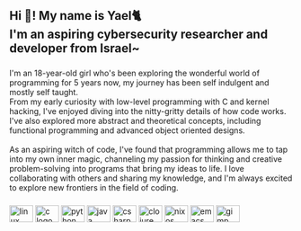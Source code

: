 <h2 align="left">Hi 👋! My name is Yael🐈 <br>I'm an aspiring cybersecurity researcher and developer from Israel~</h2>

###

<p align="left">I'm an 18-year-old girl who's been exploring the wonderful world of programming for 5 years now, my journey has been self indulgent and mostly self taught. <br>From my early curiosity with low-level programming with C and kernel hacking, I've enjoyed diving into the nitty-gritty details of how code works. I've also explored more abstract and theoretical concepts, including functional programming and advanced object oriented designs.<br><br>As an aspiring witch of code, I've found that programming allows me to tap into my own inner magic, channeling my passion for thinking and creative problem-solving into programs that bring my ideas to life. I love collaborating with others and sharing my knowledge, and I'm always excited to explore new frontiers in the field of coding.</p>

###

<div align="left">
  <img src="https://cdn.jsdelivr.net/gh/devicons/devicon/icons/linux/linux-original.svg" height="30" width="42" alt="linux logo"  />
  <img src="https://cdn.jsdelivr.net/gh/devicons/devicon/icons/c/c-original.svg" height="30" width="42" alt="c logo"  />
  <img src="https://cdn.jsdelivr.net/gh/devicons/devicon/icons/python/python-original.svg" height="30" width="42" alt="python logo"  />
  <img src="https://cdn.jsdelivr.net/gh/devicons/devicon/icons/java/java-original.svg" height="30" width="42" alt="java logo"  />
  <img src="https://cdn.jsdelivr.net/gh/devicons/devicon/icons/csharp/csharp-original.svg" height="30" width="42" alt="csharp logo"  />
  <img src="https://cdn.jsdelivr.net/gh/devicons/devicon/icons/clojure/clojure-original.svg" height="30" width="42" alt="clojure logo"  />
  <img src="https://cdn.jsdelivr.net/gh/devicons/devicon/icons/nixos/nixos-original.svg" height="30" width="42" alt="nixos logo"  />
  <img src="https://upload.wikimedia.org/wikipedia/commons/thumb/0/08/EmacsIcon.svg/1024px-EmacsIcon.svg.png" height="30" width="42" alt="emacs logo"  />
  <img src="https://cdn.jsdelivr.net/gh/devicons/devicon/icons/gimp/gimp-original.svg" height="30" width="42" alt="gimp logo"  />
</div>

###
